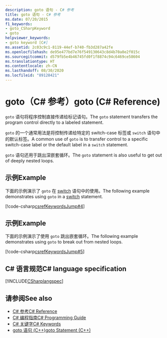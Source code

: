 ```yaml
---
description: goto 语句 - C# 参考
title: goto 语句 - C# 参考
ms.date: 07/20/2015
f1_keywords:
- goto_CSharpKeyword
- goto
helpviewer_keywords:
- goto keyword [C#]
ms.assetid: 2c03c9c1-8119-44ef-b740-fb3d287a42fe
ms.openlocfilehash: de95e477bd7e76f549130643c8d4b70a0e2f015c
ms.sourcegitcommit: d579fb5e4b46745fd0f1f8874c94c6469ce58604
ms.translationtype: HT
ms.contentlocale: zh-CN
ms.lasthandoff: 08/30/2020
ms.locfileid: "89128421"
---
```

# <a name="goto-c-reference"></a><span data-ttu-id="7258e-103">goto（C# 参考）</span><span class="sxs-lookup"><span data-stu-id="7258e-103">goto (C# Reference)</span></span>

<span data-ttu-id="7258e-104">`goto` 语句将程序控制直接传递给标记语句。</span><span class="sxs-lookup"><span data-stu-id="7258e-104">The `goto` statement transfers the program control directly to a labeled statement.</span></span>

<span data-ttu-id="7258e-105">`goto` 的一个通常用法是将控制传递给特定的 switch-case 标签或 `switch` 语句中的默认标签。</span><span class="sxs-lookup"><span data-stu-id="7258e-105">A common use of `goto` is to transfer control to a specific switch-case label or the default label in a `switch` statement.</span></span>

<span data-ttu-id="7258e-106">`goto` 语句还用于跳出深嵌套循环。</span><span class="sxs-lookup"><span data-stu-id="7258e-106">The `goto` statement is also useful to get out of deeply nested loops.</span></span>

## <a name="example"></a><span data-ttu-id="7258e-107">示例</span><span class="sxs-lookup"><span data-stu-id="7258e-107">Example</span></span>

<span data-ttu-id="7258e-108">下面的示例演示了 `goto` 在 [switch](switch.md) 语句中的使用。</span><span class="sxs-lookup"><span data-stu-id="7258e-108">The following example demonstrates using `goto` in a [switch](switch.md) statement.</span></span>

[!code-csharp[csrefKeywordsJump#4](~/samples/snippets/csharp/VS_Snippets_VBCSharp/csrefKeywordsJump/CS/csrefKeywordsJump.cs#4)]

## <a name="example"></a><span data-ttu-id="7258e-109">示例</span><span class="sxs-lookup"><span data-stu-id="7258e-109">Example</span></span>

<span data-ttu-id="7258e-110">下面的示例演示了使用 `goto` 跳出嵌套循环。</span><span class="sxs-lookup"><span data-stu-id="7258e-110">The following example demonstrates using `goto` to break out from nested loops.</span></span>

[!code-csharp[csrefKeywordsJump#5](~/samples/snippets/csharp/VS_Snippets_VBCSharp/csrefKeywordsJump/CS/csrefKeywordsJump.cs#5)]

## <a name="c-language-specification"></a><span data-ttu-id="7258e-111">C# 语言规范</span><span class="sxs-lookup"><span data-stu-id="7258e-111">C# language specification</span></span>

[!INCLUDE[CSharplangspec](~/includes/csharplangspec-md.md)]

## <a name="see-also"></a><span data-ttu-id="7258e-112">请参阅</span><span class="sxs-lookup"><span data-stu-id="7258e-112">See also</span></span>

- [<span data-ttu-id="7258e-113">C# 参考</span><span class="sxs-lookup"><span data-stu-id="7258e-113">C# Reference</span></span>](../index.md)
- [<span data-ttu-id="7258e-114">C# 编程指南</span><span class="sxs-lookup"><span data-stu-id="7258e-114">C# Programming Guide</span></span>](../../programming-guide/index.md)
- [<span data-ttu-id="7258e-115">C# 关键字</span><span class="sxs-lookup"><span data-stu-id="7258e-115">C# Keywords</span></span>](index.md)
- [<span data-ttu-id="7258e-116">goto 语句 (C++)</span><span class="sxs-lookup"><span data-stu-id="7258e-116">goto Statement (C++)</span></span>](/cpp/cpp/goto-statement-cpp)
